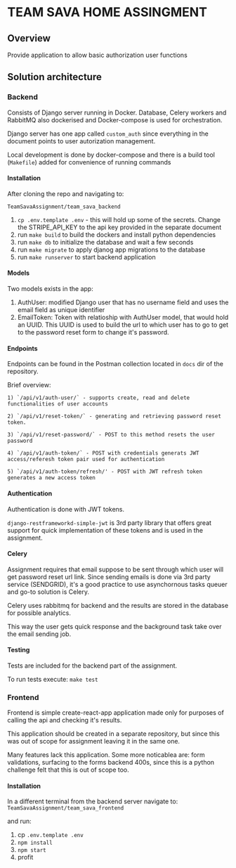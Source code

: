 # TEAM SAVA HOME ASSINGMENT

## Overview

Provide application to allow basic authorization user functions

## Solution architecture

### Backend

Consists of Django server running in Docker. Database, Celery workers and RabbitMQ also dockerised and Docker-compose is used for orchestration.

Django server has one app called `custom_auth` since everything in the document points to user autorization management.

Local development is done by docker-compose and there is a build tool (`Makefile`) added for convenience of running commands

#### Installation

After cloning the repo and navigating to:

`TeamSavaAssignment/team_sava_backend`

1. `cp .env.template .env` - this will hold up some of the secrets. Change the STRIPE_API_KEY to the api key provided in the separate document
2. run `make build` to build the dockers and install python dependencies
3. run `make db` to initialize the database and wait a few seconds
4. run `make migrate` to apply djanog app migrations to the database
5. run `make runserver` to start backend application

#### Models

Two models exists in the app:

1. AuthUser: modified Django user that has no username field and uses the email field as unique identifier
2. EmailToken: Token with relatioship with AuthUser model, that would hold an UUID. This UUID is used to build the url to which user has to go to get to the password reset form to change it's password.

#### Endpoints

Endpoints can be found in the Postman collection located in `docs` dir of the repository.

Brief overview:

    1) `/api/v1/auth-user/` - supports create, read and delete functionalities of user accounts

    2) `/api/v1/reset-token/` - generating and retrieving password reset token.

    3) `/api/v1/reset-password/` - POST to this method resets the user password

    4) `/api/v1/auth-token/` - POST with credentials generats JWT access/referesh token pair used for authentication

    5) `/api/v1/auth-token/refresh/' - POST with JWT refresh token generates a new access token

#### Authentication

Authentication is done with JWT tokens.

`django-restframeworkd-simple-jwt` is 3rd party library that offers great support for quick implementation of these tokens and is used in the assignment.

#### Celery

Assignment requires that email suppose to be sent through which user will get password reset url link. Since sending emails is done via 3rd party service (SENDGRID), it's a good practice to use asynchornous tasks queuer and go-to solution is Celery.

Celery uses rabbitmq for backend and the results are stored in the database for possible analytics.

This way the user gets quick response and the background task take over the email sending job.

#### Testing

Tests are included for the backend part of the assignment.

To run tests execute:
`make test`

### Frontend

Frontend is simple create-react-app application made only for purposes of calling the api and checking it's results.

This application should be created in a separate repository, but since this was out of scope for assignment leaving it in the same one.

Many features lack this application. Some more noticablea are: form validations, surfacing to the forms backend 400s, since this is a python challenge felt that this is out of scope too.

#### Installation

In a different terminal from the backend server navigate to:
`TeamSavaAssignment/team_sava_frontend`

and run:

1. cp `.env.template .env`
2. `npm install`
3. `npm start`
4. profit
